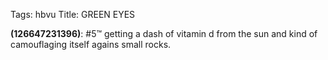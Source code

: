 Tags: hbvu
Title: GREEN EYES
  
**(126647231396)**: #5™ getting a dash of vitamin d from the sun and kind of camouflaging itself agains small rocks.